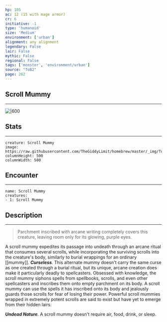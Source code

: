 ```yaml
---
hp: 105
ac: 12 (15 with mage armor)
cr: 6
initiative: -1
type: 'humanoid'    
size: 'Medium'
environment: ['urban']
alignment: any alignment
legendary: False
lair: False
mythic: False
regional: False
tags: ['monster', 'environment/urban']
source: "ToB2"
page: 262
---
```


## Scroll Mummy
---

![|600](https://raw.githubusercontent.com/TheGiddyLimit/homebrew/master/_img/ToB2/creature/Scroll%20Mummy.webp)

## Stats
---

```statblock
creature: Scroll Mummy
image: https://raw.githubusercontent.com/TheGiddyLimit/homebrew/master/_img/ToB2/creature/token/Scroll%20Mummy%20%28Token%29.png
columnHeight: 500
columnWidth: 500
```

## Encounter
---

```encounter-table
name: Scroll Mummy
creatures:
- 1: Scroll Mummy
```

## Description
---
>Parchment inscribed with arcane writing completely covers this creature, leaving room only for its glowing, purple eyes.

A scroll mummy expedites its passage into undeath through an arcane ritual that consumes several scrolls, while incorporating the surviving scrolls into the creature's body, similarly to burial wrappings for an ordinary [[mummy]].
**_Curseless_**. This alternate mummy doesn't carry the same curse as one created through a burial ritual, but its unique, arcane creation does make it particularly deadly to spellcasters. Obsessed with knowledge, the scroll mummy siphons spells from spellbooks, scrolls, and even other spellcasters and inscribes them onto empty parchment on its body. A scroll mummy can use the spells it has inscribed onto its body and jealously guards those scrolls for fear of losing their power. Powerful scroll mummies wrapped in extremely potent scrolls are said to exist but have yet to emerge from their hidden lairs.

**_Undead Nature_**. A scroll mummy doesn't require air, food, drink, or sleep.






